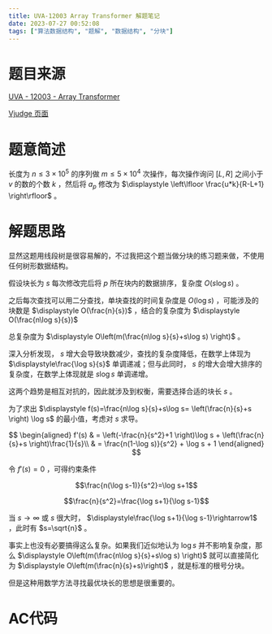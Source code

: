 ```yaml
---
title: UVA-12003 Array Transformer 解题笔记
date: 2023-07-27 00:52:08
tags: ["算法数据结构", "题解", "数据结构", "分块"]
---
```


# 题目来源

[UVA - 12003 - Array Transformer](https://vjudge.net/problem/UVA-12003/origin)

[Vjudge 页面](https://vjudge.net/problem/UVA-12003)

# 题意简述

长度为 $n\le 3\times10^5$ 的序列做 $m\le 5\times10^4$ 次操作，每次操作询问 $[L,R]$ 之间小于 $v$ 的数的个数 $k$ ，然后将 $a_p$ 修改为 $\displaystyle \left\lfloor \frac{u*k}{R-L+1} \right\rfloor$ 。

# 解题思路

显然这题用线段树是很容易解的，不过我把这个题当做分块的练习题来做，不使用任何树形数据结构。

假设块长为 $s$ 每次修改完后将 $p$ 所在块内的数据排序，复杂度 $O(s\log s)$ 。

之后每次查找可以用二分查找，单块查找的时间复杂度是 $O(\log s)$ ，可能涉及的块数是 $\displaystyle O(\frac{n}{s})$ ，结合的复杂度为 $\displaystyle O(\frac{n\log s}{s})$ 

总复杂度为 $\displaystyle O\left(m(\frac{n\log s}{s}+s\log s) \right)$ 。

深入分析发现， $s$ 增大会导致块数减少，查找的复杂度降低，在数学上体现为 $\displaystyle\frac{\log s}{s}$ 单调递减；但与此同时， $s$ 的增大会增大排序的复杂度，在数学上体现就是 $s\log s$ 单调递增。

这两个趋势是相互对抗的，因此就涉及到权衡，需要选择合适的块长 $s$ 。

为了求出 $\displaystyle f(s)=\frac{n\log s}{s}+s\log s= \left(\frac{n}{s}+s \right) \log s$ 的最小值，考虑对 $s$ 求导。

$$
\begin{aligned}
f'(s)
& = \left(-\frac{n}{s^2}+1 \right)\log s + \left(\frac{n}{s}+s \right)\frac{1}{s}\\
& = \frac{n(1-\log s)}{s^2} + \log s + 1
\end{aligned}
$$

令 $f'(s)=0$ ，可得约束条件

$$\frac{n(\log s-1)}{s^2}=\log s+1$$

$$\frac{n}{s^2}=\frac{\log s+1}{\log s-1}$$

当 $s\rightarrow\infty$ 或 $s$ 很大时， $\displaystyle\frac{\log s+1}{\log s-1}\rightarrow1$ ，此时有 $s=\sqrt{n}$ 。

事实上也没有必要搞得这么复杂。如果我们近似地认为 $\log s$ 并不影响复杂度，那么 $\displaystyle O\left(m(\frac{n\log s}{s}+s\log s) \right)$ 就可以直接简化为 $\displaystyle O\left(m(\frac{n}{s}+s)\right)$ ，就是标准的根号分块。

但是这种用数学方法寻找最优块长的思想是很重要的。

# AC代码

